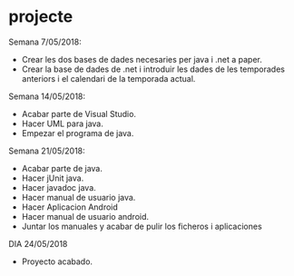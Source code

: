 # projecte

Semana 7/05/2018:
- Crear les dos bases de dades necesaries per java i .net a paper.
- Crear la base de dades de .net i introduir les dades de les temporades anteriors i el calendari de la temporada actual.

Semana 14/05/2018:
- Acabar parte de Visual Studio.
- Hacer UML para java.
- Empezar el programa de java.

Semana 21/05/2018:
- Acabar parte de java.
- Hacer jUnit java.
- Hacer javadoc java.
- Hacer manual de usuario java.
- Hacer Aplicacion Android
- Hacer manual de usuario android.
- Juntar los manuales y acabar de pulir los ficheros i aplicaciones

DIA 24/05/2018
- Proyecto acabado.
